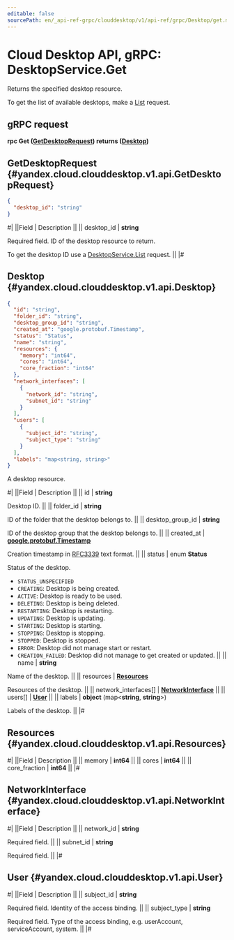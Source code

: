 ```yaml
---
editable: false
sourcePath: en/_api-ref-grpc/clouddesktop/v1/api-ref/grpc/Desktop/get.md
---
```


# Cloud Desktop API, gRPC: DesktopService.Get

Returns the specified desktop resource.

To get the list of available desktops, make a [List](/docs/cloud-desktop/api-ref/grpc/Desktop/list#List) request.

## gRPC request

**rpc Get ([GetDesktopRequest](#yandex.cloud.clouddesktop.v1.api.GetDesktopRequest)) returns ([Desktop](#yandex.cloud.clouddesktop.v1.api.Desktop))**

## GetDesktopRequest {#yandex.cloud.clouddesktop.v1.api.GetDesktopRequest}

```json
{
  "desktop_id": "string"
}
```

#|
||Field | Description ||
|| desktop_id | **string**

Required field. ID of the desktop resource to return.

To get the desktop ID use a [DesktopService.List](/docs/cloud-desktop/api-ref/grpc/Desktop/list#List) request. ||
|#

## Desktop {#yandex.cloud.clouddesktop.v1.api.Desktop}

```json
{
  "id": "string",
  "folder_id": "string",
  "desktop_group_id": "string",
  "created_at": "google.protobuf.Timestamp",
  "status": "Status",
  "name": "string",
  "resources": {
    "memory": "int64",
    "cores": "int64",
    "core_fraction": "int64"
  },
  "network_interfaces": [
    {
      "network_id": "string",
      "subnet_id": "string"
    }
  ],
  "users": [
    {
      "subject_id": "string",
      "subject_type": "string"
    }
  ],
  "labels": "map<string, string>"
}
```

A desktop resource.

#|
||Field | Description ||
|| id | **string**

Desktop ID. ||
|| folder_id | **string**

ID of the folder that the desktop belongs to. ||
|| desktop_group_id | **string**

ID of the desktop group that the desktop belongs to. ||
|| created_at | **[google.protobuf.Timestamp](https://developers.google.com/protocol-buffers/docs/reference/google.protobuf#timestamp)**

Creation timestamp in [RFC3339](https://www.ietf.org/rfc/rfc3339.txt) text format. ||
|| status | enum **Status**

Status of the desktop.

- `STATUS_UNSPECIFIED`
- `CREATING`: Desktop is being created.
- `ACTIVE`: Desktop is ready to be used.
- `DELETING`: Desktop is being deleted.
- `RESTARTING`: Desktop is restarting.
- `UPDATING`: Desktop is updating.
- `STARTING`: Desktop is starting.
- `STOPPING`: Desktop is stopping.
- `STOPPED`: Desktop is stopped.
- `ERROR`: Desktop did not manage start or restart.
- `CREATION_FAILED`: Desktop did not manage to get created or updated. ||
|| name | **string**

Name of the desktop. ||
|| resources | **[Resources](#yandex.cloud.clouddesktop.v1.api.Resources)**

Resources of the desktop. ||
|| network_interfaces[] | **[NetworkInterface](#yandex.cloud.clouddesktop.v1.api.NetworkInterface)** ||
|| users[] | **[User](#yandex.cloud.clouddesktop.v1.api.User)** ||
|| labels | **object** (map<**string**, **string**>)

Labels of the desktop. ||
|#

## Resources {#yandex.cloud.clouddesktop.v1.api.Resources}

#|
||Field | Description ||
|| memory | **int64** ||
|| cores | **int64** ||
|| core_fraction | **int64** ||
|#

## NetworkInterface {#yandex.cloud.clouddesktop.v1.api.NetworkInterface}

#|
||Field | Description ||
|| network_id | **string**

Required field.  ||
|| subnet_id | **string**

Required field.  ||
|#

## User {#yandex.cloud.clouddesktop.v1.api.User}

#|
||Field | Description ||
|| subject_id | **string**

Required field. Identity of the access binding. ||
|| subject_type | **string**

Required field. Type of the access binding, e.g. userAccount, serviceAccount, system. ||
|#